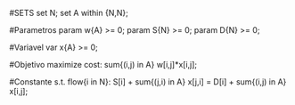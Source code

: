 #SETS
set N;
set A within {N,N};

#Parametros
param w{A} >= 0;
param S{N} >= 0;
param D{N} >= 0;

#Variavel
var x{A} >= 0;

#Objetivo
maximize cost: sum{(i,j) in A} w[i,j]*x[i,j];

#Constante
s.t. flow{i in N}: S[i] + sum{(j,i) in A} x[j,i] = D[i] + sum{(i,j) in A} x[i,j];
